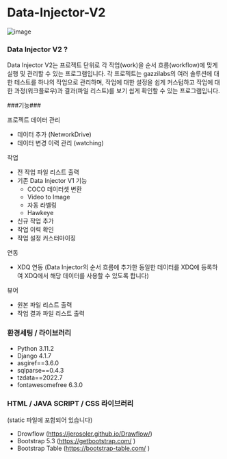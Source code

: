 # Data-Injector-V2

![image](https://user-images.githubusercontent.com/73579881/220856566-82b92fb7-072f-4ef4-966c-5decbb77afb9.png)

### Data Injector V2 ? ###
Data Injector V2는 프로젝트 단위로 각 작업(work)을 순서 흐름(workflow)에 맞게 실행 및 관리할 수 있는 프로그램입니다. 각 프로젝트는 gazzilabs의 여러 솔루션에 대한 테스트를 하나의 작업으로 관리하며, 작업에 대한 설정을 쉽게 커스텀하고 작업에 대한 과정(워크플로우)과 결과(파일 리스트)를 보기 쉽게 확인할 수 있는 프로그램입니다.

###기능###

프로젝트 데이터 관리
+ 데이터 추가 (NetworkDrive)
+ 데이터 변경 이력 관리 (watching)

작업
+ 전 작업 파일 리스트 출력
+ 기존 Data Injector V1 기능
  + COCO 데이터셋 변환
  + Video to Image
  + 자동 라벨링
  + Hawkeye
+ 신규 작업 추가
+ 작업 이력 확인
+ 작업 설정 커스터마이징

연동
+ XDQ 연동 (Data Injector의 순서 흐름에 추가한 동일한 데이터를 XDQ에 등록하여 XDQ에서 해당 데이터를 사용할 수 있도록 합니다)

뷰어
+ 원본 파일 리스트 출력
+ 작업 결과 파일 리스트 출력

### 환경세팅 / 라이브러리 ###
+ Python 3.11.2
+ Django 4.1.7
 + asgiref==3.6.0
 + sqlparse==0.4.3
 + tzdata==2022.7 
+ fontawesomefree 6.3.0

### HTML / JAVA SCRIPT / CSS 라이브러리 ###
(static 파일에 포함되어 있습니다)
+ Drowflow (https://jerosoler.github.io/Drawflow/)
+ Bootstrap 5.3 (https://getbootstrap.com/ )
+ Bootstrap Table (https://bootstrap-table.com/ )
